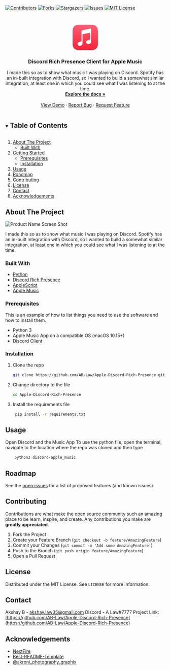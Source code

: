 <!--
*** Thanks for checking out the Best-README-Template. If you have a suggestion
*** that would make this better, please fork the repo and create a pull request
*** or simply open an issue with the tag "enhancement".
*** Thanks again! Now go create something AMAZING! :D
***
***
***
*** To avoid retyping too much info. Do a search and replace for the following:
-->

<!-- PROJECT SHIELDS -->
<!--
*** I'm using markdown "reference style" links for readability.
*** Reference links are enclosed in brackets [ ] instead of parentheses ( ).
*** See the bottom of this document for the declaration of the reference variables
*** for contributors-url, forks-url, etc. This is an optional, concise syntax you may use.
*** https://www.markdownguide.org/basic-syntax/#reference-style-links
-->

[![Contributors][contributors-shield]][contributors-url]
[![Forks][forks-shield]][forks-url]
[![Stargazers][stars-shield]][stars-url]
[![Issues][issues-shield]][issues-url]
[![MIT License][license-shield]][license-url]

<!-- PROJECT LOGO -->
<br />
<p align="center">
  <a href="https://github.com/AB-Law/Apple-Discord-Rich-Presence">
    <img src="images/logo.png" alt="Logo" width="80" height="80">
  </a>

  <h3 align="center">Discord Rich Presence Client for Apple Music</h3>

  <p align="center">
    I made this so as to show what music I was playing on Discord. Spotify has an in-built integration with Discord, so I wanted to build a somewhat similar integration, at least one in which you could see what I was listening to at the time.
    <br />
    <a href="https://github.com/AB-Law/Apple-Discord-Rich-Presence"><strong>Explore the docs »</strong></a>
    <br />
    <br />
    <a href="https://github.com/AB-Law/Apple-Discord-Rich-Presence">View Demo</a>
    ·
    <a href="https://github.com/AB-Law/Apple-Discord-Rich-Presence/issues">Report Bug</a>
    ·
    <a href="https://github.com/AB-Law/Apple-Discord-Rich-Presence/issues">Request Feature</a>
  </p>
</p>

<!-- TABLE OF CONTENTS -->
<details open="open">
  <summary><h2 style="display: inline-block">Table of Contents</h2></summary>
  <ol>
    <li>
      <a href="#about-the-project">About The Project</a>
      <ul>
        <li><a href="#built-with">Built With</a></li>
      </ul>
    </li>
    <li>
      <a href="#getting-started">Getting Started</a>
      <ul>
        <li><a href="#prerequisites">Prerequisites</a></li>
        <li><a href="#installation">Installation</a></li>
      </ul>
    </li>
    <li><a href="#usage">Usage</a></li>
    <li><a href="#roadmap">Roadmap</a></li>
    <li><a href="#contributing">Contributing</a></li>
    <li><a href="#license">License</a></li>
    <li><a href="#contact">Contact</a></li>
    <li><a href="#acknowledgements">Acknowledgements</a></li>
  </ol>
</details>

<!-- ABOUT THE PROJECT -->

## About The Project

![Product Name Screen Shot][product-screenshot]

I made this so as to show what music I was playing on Discord. Spotify has an in-built integration with Discord, so I wanted to build a somewhat similar integration, at least one in which you could see what I was listening to at the time.

### Built With

- [Python](https://www.python.org)
- [Discord Rich Presence](https://discord.com/rich-presence)
- [AppleScript](https://developer.apple.com/library/archive/documentation/AppleScript/Conceptual/AppleScriptLangGuide/introduction/ASLR_intro.html)
- [Apple Music](https://music.apple.com/us/browse)

<!-- GETTING STARTED -->

### Prerequisites

This is an example of how to list things you need to use the software and how to install them.

- Python 3
- Apple Music App on a compatible OS (macOS 10.15+)
- Discord Client

### Installation

1. Clone the repo
   ```sh
   git clone https://github.com/AB-Law/Apple-Discord-Rich-Presence.git
   ```
   
2. Change directory to the file
   ```sh
   cd Apple-Discord-Rich-Presence
   ```
   
3. Install the requirements file
   ```sh
    pip install -r requirements.txt
   ```

<!-- USAGE EXAMPLES -->

## Usage

Open Discord and the Music App
To use the python file, open the terminal, navigate to the location where the repo was cloned and then type

```sh
    python3 discord-apple_music
```

<!-- ROADMAP -->

## Roadmap

See the [open issues](https://github.com/AB-Law/Apple-Discord-Rich-Presence/issues) for a list of proposed features (and known issues).

<!-- CONTRIBUTING -->

## Contributing

Contributions are what make the open source community such an amazing place to be learn, inspire, and create. Any contributions you make are **greatly appreciated**.

1. Fork the Project
2. Create your Feature Branch (`git checkout -b feature/AmazingFeature`)
3. Commit your Changes (`git commit -m 'Add some AmazingFeature'`)
4. Push to the Branch (`git push origin feature/AmazingFeature`)
5. Open a Pull Request

<!-- LICENSE -->

## License

Distributed under the MIT License. See `LICENSE` for more information.

<!-- CONTACT -->

## Contact

Akshay B - akshay.law35@gmail.com
Discord - A Law#7777
Project Link: [https://github.com/AB-Law/Apple-Discord-Rich-Presence](https://github.com/AB-Law/Apple-Discord-Rich-Presence)

<!-- ACKNOWLEDGEMENTS -->

## Acknowledgements

- [NextFire](https://github.com/NextFire/apple-music-discord-rpc)
- [Best-README-Template](https://github.com/othneildrew/Best-README-Template)
- [@akroni_photography_graphix](https://www.instagram.com/akroni_photography_graphix/)
<!-- MARKDOWN LINKS & IMAGES -->
<!-- https://www.markdownguide.org/basic-syntax/#reference-style-links -->

[contributors-shield]: https://img.shields.io/github/contributors/AB-Law/Apple-Discord-Rich-Presence.svg?style=for-the-badge
[contributors-url]: https://github.com/AB-Law/Apple-Discord-Rich-Presence/graphs/contributors
[forks-shield]: https://img.shields.io/github/forks/AB-Law/Apple-Discord-Rich-Presence.svg?style=for-the-badge
[forks-url]: https://github.com/AB-Law/Apple-Discord-Rich-Presence/network/members
[stars-shield]: https://img.shields.io/github/stars/AB-Law/Apple-Discord-Rich-Presence.svg?style=for-the-badge
[stars-url]: https://github.com/AB-Law/Apple-Discord-Rich-Presence/stargazers
[issues-shield]: https://img.shields.io/github/issues/AB-Law/Apple-Discord-Rich-Presence.svg?style=for-the-badge
[issues-url]: https://github.com/AB-Law/Apple-Discord-Rich-Presence/issues
[license-shield]: https://img.shields.io/github/license/AB-Law/Apple-Discord-Rich-Presence.svg?style=for-the-badge
[license-url]: https://github.com/AB-Law/Apple-Discord-Rich-Presence/blob/master/LICENSE.txt
[product-screenshot]: https://media.discordapp.net/attachments/789375366296633394/794456938565992448/law.png?width=1550&height=969
